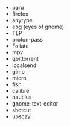 - paru
- firefox
- anytype
- eog (eyes of gnome)
- TLP
- proton-pass
- Foliate
- mpv
- qbittorrent
- localsend
- gimp
- micro
- fish
- calibre
- nautilus
- gnome-text-editor
- shotcut
- upscayl
